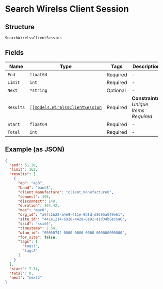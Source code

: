 
# Search Wirelss Client Session

## Structure

`SearchWirelssClientSession`

## Fields

| Name | Type | Tags | Description |
|  --- | --- | --- | --- |
| `End` | `float64` | Required | - |
| `Limit` | `int` | Required | - |
| `Next` | `*string` | Optional | - |
| `Results` | [`[]models.WirelssClientSession`](../../doc/models/wirelss-client-session.md) | Required | **Constraints**: *Unique Items Required* |
| `Start` | `float64` | Required | - |
| `Total` | `int` | Required | - |

## Example (as JSON)

```json
{
  "end": 51.28,
  "limit": 162,
  "results": [
    {
      "ap": "ap8",
      "band": "band8",
      "client_manufacture": "client_manufacture0",
      "connect": 198,
      "disconnect": 148,
      "duration": 104.42,
      "mac": "mac0",
      "org_id": "a97c1b22-a4e9-411e-9bfd-d8695a0f9e61",
      "site_id": "441a1214-6928-442a-8e92-e1d34b8ec6a6",
      "ssid": "ssid6",
      "timestamp": 2.64,
      "wlan_id": "00000742-0000-0000-0000-000000000000",
      "for_site": false,
      "tags": [
        "tags1",
        "tags2"
      ]
    }
  ],
  "start": 7.34,
  "total": 0,
  "next": "next2"
}
```

